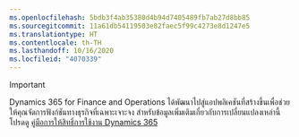 ```yaml
---
ms.openlocfilehash: 5bdb3f4ab35380d4b94d7405489fb7ab27d8bb85
ms.sourcegitcommit: 11a61db54119503e82faec5f99c4273e8d1247e5
ms.translationtype: HT
ms.contentlocale: th-TH
ms.lasthandoff: 10/16/2020
ms.locfileid: "4070339"
---
```

> [!IMPORTANT]
> Dynamics 365 for Finance and Operations ได้พัฒนาไปสู่แอปพลิเคชันที่สร้างขึ้นเพื่อช่วยให้คุณจัดการฟังก์ชันทางธุรกิจที่เฉพาะเจาะจง สำหรับข้อมูลเพิ่มเติมเกี่ยวกับการเปลี่ยนแปลงเหล่านี้ โปรดดู [คู่มือการให้สิทธิ์การใช้งาน Dynamics 365](https://mbs.microsoft.com/Files/public/365/Dynamics365LicensingGuide.pdf)
 

